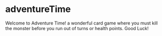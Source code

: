 # adventureTime

Welcome to Adventure Time! a wonderful card game where you must kill the monster before you run
out of turns or health points. Good Luck!
